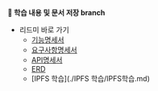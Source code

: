 <strong>📜 학습 내용 및 문서 저장 branch</strong>

- 리드미 바로 가기
    - [기능명세서](./명세서/기능명세서.md) 
    - [요구사항명세서](./명세서/요구사항명세서.md) 
    - [API명세서](./명세서/API명세서.md)
    - [ERD](./ERD/NFasT%20v1.0.png)
    - [IPFS 학습](./IPFS 학습/IPFS학습.md)